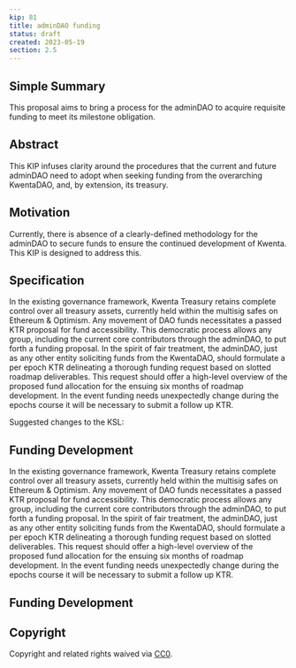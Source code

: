 ```yaml
---
kip: 81
title: adminDAO funding
status: draft
created: 2023-05-19
section: 2.5
---
```


## Simple Summary
This proposal aims to bring a process for the adminDAO to acquire requisite funding to meet its milestone obligation.
## Abstract
This KIP infuses clarity around the procedures that the current and future adminDAO need to adopt when seeking funding from the overarching KwentaDAO, and, by extension, its treasury.
## Motivation
Currently, there is absence of a clearly-defined methodology for the adminDAO to secure funds to ensure the continued development of Kwenta. This KIP is designed to address this.
## Specification
In the existing governance framework, Kwenta Treasury retains complete control over all treasury assets, currently held within the multisig safes on Ethereum & Optimism. Any movement of DAO funds necessitates a passed KTR proposal for fund accessibility. This democratic process allows any group, including the current core contributors through the adminDAO, to put forth a funding proposal.
In the spirit of fair treatment, the adminDAO, just as any other entity soliciting funds from the KwentaDAO, should formulate a per epoch KTR delineating a thorough funding request based on slotted roadmap deliverables. This request should offer a high-level overview of the proposed fund allocation for the ensuing six months of roadmap development. In the event funding needs unexpectedly change during the epochs course it will be necessary to submit a follow up KTR.

Suggested changes to the KSL:

 ## Funding Development
In the existing governance framework, Kwenta Treasury retains complete control over all treasury assets, currently held within the multisig safes on Ethereum & Optimism. Any movement of DAO funds necessitates a passed KTR proposal for fund accessibility. This democratic process allows any group, including the current core contributors through the adminDAO, to put forth a funding proposal.
In the spirit of fair treatment, the adminDAO, just as any other entity soliciting funds from the KwentaDAO, should formulate a per epoch KTR delineating a thorough funding request based on slotted deliverables. This request should offer a high-level overview of the proposed fund allocation for the ensuing six months of roadmap development. In the event funding needs unexpectedly change during the epochs course it will be necessary to submit a follow up KTR.

 ## Funding Development
 
## Copyright

Copyright and related rights waived via [CC0](https://creativecommons.org/publicdomain/zero/1.0/).
